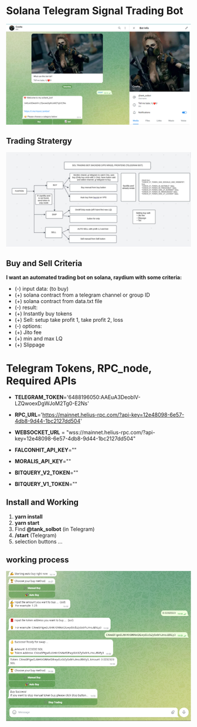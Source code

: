 # Solana Telegram Signal Trading Bot

![sol_tank bot](/assets/Solana_Tank_Bot.png)

## Trading Stratergy

![Stratergy](/assets/Stratergy.png)

## Buy and Sell Criteria

**I want an automated trading bot on solana, raydium with some criteria:**

* (-) input data: (to buy)
* (+) solana contract from a telegram channel or group ID
* (+) solana contract from data.txt file
* (-) result:
* (+) Instantly buy tokens
* (+) Sell: setup take profit 1, take profit 2, loss
* (-) options:
* (+) Jito fee
* (+) min and max LQ
* (+) Slippage

# Telegram Tokens, RPC_node,  Required APIs

* **TELEGRAM_TOKEN**='6488196050:AAEuA3DeoblV-LZQwoexDgWJoM2Tg0-E2Ns'

* **RPC_URL**='https://mainnet.helius-rpc.com/?api-key=12e48098-6e57-4db8-9d44-1bc2127dd504'
* **WEBSOCKET_URL** = "wss://mainnet.helius-rpc.com/?api-key=12e48098-6e57-4db8-9d44-1bc2127dd504"

* **FALCONHIT_API_KEY**=""
* **MORALIS_API_KEY**=""
* **BITQUERY_V2_TOKEN**=""
* **BITQUERY_V1_TOKEN**=""

## Install and Working

1. **yarn install**
2. **yarn start**
3. Find **@tank_solbot** (in Telegram)
4. **/start** (Telegram)
5. selection buttons ...

## working process

![working process](/assets/Trading_Process.png)
